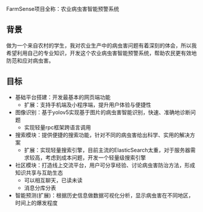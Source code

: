 FarmSense项目全称：农业病虫害智能预警系统
## 背景
做为一个来自农村的学生，我对农业生产中的病虫害问题有着深刻的体会，所以我希望利用自己的专业知识，开发这个农业病虫害智能预警系统，帮助农民更有效地防范和应对病虫害。
## 目标
- 基础平台搭建：开发最基本的网页端功能
	- 扩展：支持手机端及小程序端，提升用户体验与便捷性
- 图像识别：基于yolov5实现基于图片的病虫害智能识别，快速、准确地诊断问题
	- 实现轻量rpc框架跨语言调用
- 搜索模块：提供便捷的搜索功能，针对不同的病虫害给出科学、实用的解决方案
	- 扩展：实现轻量搜索引擎，目前主流的ElasticSearch太重，对于服务器需求较高，考虑到成本问题，开发一个轻量级搜索引擎
- 社区模块：打造线上交流平台，用户可分享经验、讨论病虫害防治方法，形成知识共享与互助生态
	- 可以相互聊天，已读未读
	- 消息分库分表
- 智能预测(扩展)：根据历史信息做数据可视化分析，显示病虫害在不同地区，时间上的爆发程度